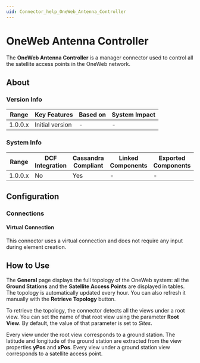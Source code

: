 ```yaml
---
uid: Connector_help_OneWeb_Antenna_Controller
---
```


# OneWeb Antenna Controller

The **OneWeb Antenna Controller** is a manager connector used to control all the satellite access points in the OneWeb network.

## About

### Version Info

| Range     | Key Features     | Based on     | System Impact     |
|-----------|------------------|--------------|-------------------|
| 1.0.0.x   | Initial version  | -            | -                 |

### System Info

| Range     | DCF Integration     | Cassandra Compliant     | Linked Components     | Exported Components     |
|-----------|---------------------|-------------------------|-----------------------|-------------------------|
| 1.0.0.x   | No                  | Yes                     | -                     | -                       |

## Configuration

### Connections

#### Virtual Connection

This connector uses a virtual connection and does not require any input during element creation.

## How to Use

The **General** page displays the full topology of the OneWeb system: all the **Ground Stations** and the **Satellite Access Points** are displayed in tables. The topology is automatically updated every hour. You can also refresh it manually with the **Retrieve Topology** button.

To retrieve the topology, the connector detects all the views under a root view. You can set the name of that root view using the parameter **Root View**. By default, the value of that parameter is set to *Sites*.

Every view under the root view corresponds to a ground station. The latitude and longitude of the ground station are extracted from the view properties **yPos** and **xPos**. Every view under a ground station view corresponds to a satellite access point.
